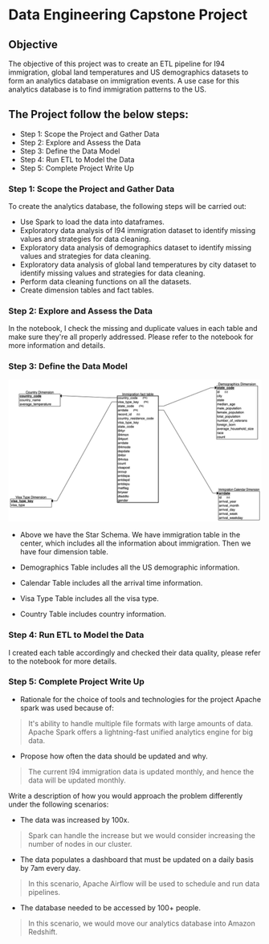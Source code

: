 # Data Engineering Capstone Project

## Objective 
The objective of this project was to create an ETL pipeline for I94 immigration, global land temperatures and US demographics datasets to form an analytics database 
on immigration events. A use case for this analytics database is to find immigration patterns to the US. 

## The Project follow the below steps: 
* Step 1: Scope the Project and Gather Data
* Step 2: Explore and Assess the Data
* Step 3: Define the Data Model
* Step 4: Run ETL to Model the Data
* Step 5: Complete Project Write Up

### Step 1: Scope the Project and Gather Data

To create the analytics database, the following steps will be carried out:

* Use Spark to load the data into dataframes.
* Exploratory data analysis of I94 immigration dataset to identify missing values and strategies for data cleaning.
* Exploratory data analysis of demographics dataset to identify missing values and strategies for data cleaning.
* Exploratory data analysis of global land temperatures by city dataset to identify missing values and strategies for data cleaning.
* Perform data cleaning functions on all the datasets.
* Create dimension tables and fact tables.

### Step 2: Explore and Assess the Data
In the notebook, I check the missing and duplicate values in each table and make sure they're all properly addressed. Please refer to the notebook for more
information and details. 

### Step 3: Define the Data Model
![schema](image.png)

* Above we have the Star Schema. We have immigration table in the center, which includes all the information about immigration. Then we have four dimension table. 

* Demographics Table includes all the US demographic information. 

* Calendar Table includes all the arrival time information. 

* Visa Type Table includes all the visa type. 

* Country Table includes country information.

### Step 4: Run ETL to Model the Data
I created each table accordingly and checked their data quality, please refer to the notebook for more details. 

### Step 5: Complete Project Write Up
* Rationale for the choice of tools and technologies for the project Apache spark was used because of:
> It's ability to handle multiple file formats with large amounts of data.
Apache Spark offers a lightning-fast unified analytics engine for big data.

* Propose how often the data should be updated and why.
> The current I94 immigration data is updated monthly, and hence the data will be updated monthly.

Write a description of how you would approach the problem differently under the following scenarios:
* The data was increased by 100x.
> Spark can handle the increase but we would consider increasing the number of nodes in our cluster.
* The data populates a dashboard that must be updated on a daily basis by 7am every day.
> In this scenario, Apache Airflow will be used to schedule and run data pipelines.
* The database needed to be accessed by 100+ people.
> In this scenario, we would move our analytics database into Amazon Redshift.
